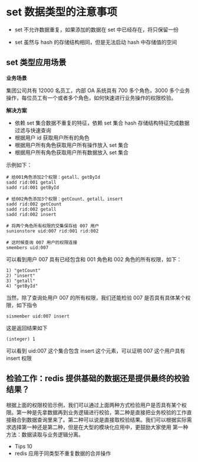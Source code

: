 # set 数据类型的注意事项

- set 不允许数据重复，如果添加的数据在 set 中已经存在，将只保留一份

- set 虽然与 hash 的存储结构相同，但是无法启动 hash 中存储值的空间

## set 类型应用场景

**业务场景**

集团公司共有 12000 名员工，内部 OA 系统具有 700 多个角色，3000 多个业务操作，每位员工有一个或者多个角色，如何快速进行业务操作的权限校验。

**解决方案**

- 依赖 set 集合数据不重复的特征，依赖 set 集合 hash 存储结构特征完成数据过滤与快速查询
- 根据用户 id 获取用户所有的角色
- 根据用户所有角色获取用户所有操作放入 set 集合
- 根据用户所有角色获取用户所有数据放入 set 集合

示例如下：

```
# 给001角色添加2个权限：getall、getById
sadd rid:001 getall
sadd rid:001 getById

# 给002角色添加3个权限：getCount、getall、insert
sadd rid:002 getCount
sadd rid:002 getall
sadd rid:002 insert

# 将两个角色所有权限的交集保存给 007 用户
sunionstore uid:007 rid:001 rid:002

# 这时候查询 007 用户的权限连接
smembers uid:007
```

可以看到用户 007 具有已经包含和 001 角色和 002 角色的所有权限，如下：

```
1) "getCount"
2) "insert"
3) "getall"
4) "getById"
```

当然，除了查询处用户 007 的所有权限，我们还能检验 007 是否具有具体某个权限，如下指令

```
sismember uid:007 insert
```

这是返回结果如下

```
(integer) 1
```

可以看到 uid:007 这个集合包含 insert 这个元素，可以证明 007 这个用户具有 insert 权限

## 检验工作：redis 提供基础的数据还是提供最终的校验结果？

根据上面的权限校验示例，我们可以通过上面两种方式检验用户是否具有某个权限。第一种是先拿数据再到业务逻辑进行校验，第二种是直接把业务校验的工作直接融合到数据查询里来了。第二种可以说是直接取校验结果。我们可以根据实际需求选择第一种还是第二种，但是在大型的模块化应用中，更鼓励大家使用 第一种方法：数据读取与业务逻辑分离。

- Tips 10
- redis 应用于同类型不重复数据的合并操作
